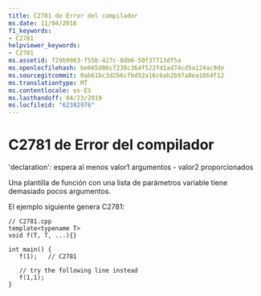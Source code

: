 ```yaml
---
title: C2781 de Error del compilador
ms.date: 11/04/2016
f1_keywords:
- C2781
helpviewer_keywords:
- C2781
ms.assetid: f29b9963-f55b-427c-8db6-50f37713df5a
ms.openlocfilehash: be665d86cf230c364f522fd1ad74cd5a124ac9de
ms.sourcegitcommit: 0ab61bc3d2b6cfbd52a16c6ab2b97a8ea1864f12
ms.translationtype: MT
ms.contentlocale: es-ES
ms.lasthandoff: 04/23/2019
ms.locfileid: "62382976"
---
```

# <a name="compiler-error-c2781"></a>C2781 de Error del compilador

'declaration': espera al menos valor1 argumentos - valor2 proporcionados

Una plantilla de función con una lista de parámetros variable tiene demasiado pocos argumentos.

El ejemplo siguiente genera C2781:

```
// C2781.cpp
template<typename T>
void f(T, T, ...){}

int main() {
   f(1);   // C2781

   // try the following line instead
   f(1,1);
}
```